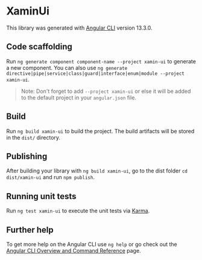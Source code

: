 # XaminUi

This library was generated with [Angular CLI](https://github.com/angular/angular-cli) version 13.3.0.

## Code scaffolding

Run `ng generate component component-name --project xamin-ui` to generate a new component. You can also use `ng generate directive|pipe|service|class|guard|interface|enum|module --project xamin-ui`.
> Note: Don't forget to add `--project xamin-ui` or else it will be added to the default project in your `angular.json` file. 

## Build

Run `ng build xamin-ui` to build the project. The build artifacts will be stored in the `dist/` directory.

## Publishing

After building your library with `ng build xamin-ui`, go to the dist folder `cd dist/xamin-ui` and run `npm publish`.

## Running unit tests

Run `ng test xamin-ui` to execute the unit tests via [Karma](https://karma-runner.github.io).

## Further help

To get more help on the Angular CLI use `ng help` or go check out the [Angular CLI Overview and Command Reference](https://angular.io/cli) page.
